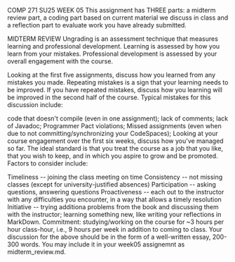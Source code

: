 COMP 271 SU25 WEEK 05
This assignment has THREE parts: a midterm review part, a coding part based on current material we discuss in class and a reflection part to evaluate work you have already submitted.

MIDTERM REVIEW
Ungrading is an assessment technique that measures learning and professional development. Learning is assessed by how you learn from your mistakes. Professional development is assessed by your overall engagement with the course.

Looking at the first five assignments, discuss how you learned from any mistakes you made. Repeating mistakes is a sign that your learning needs to be improved. If you have repeated mistakes, discuss how you learning will be improved in the second half of the course. Typical mistakes for this discussion include:

code that doesn't compile (even in one assignment);
lack of comments;
lack of Javadoc;
Programmer Pact violations;
Missed assignments (even when due to not committing/synchronizing your CodeSpaces);
Looking at your course engagement over the first six weeks, discuss how you've managed so far. The ideal standard is that you treat the course as a job that you like, that you wish to keep, and in which you aspire to grow and be promoted. Factors to consider include:

Timeliness -- joining the class meeting on time
Consistency -- not missing classes (except for university-justified absences)
Participation -- asking questions, answering questions
Proactiveness -- each out to the instructor with any difficulties you encounter, in a way that allows a timely resolution
Initiative -- trying additiona problems from the book and discussing them with the instructor; learning something new, like writing your reflections in MarkDown.
Commitment: studying/working on the course for ~3 hours per hour class-hour, i.e., 9 hours per week in addition to coming to class.
Your discussion for the above should be in the form of a well-written essay, 200-300 words. You may include it in your week05 assignemnt as midterm_review.md.
